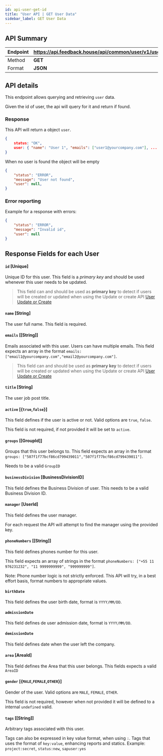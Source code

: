 ```yaml
---
id: api-user-get-id
title: "User API | GET User Data"
sidebar_label: GET User Data
---
```


## API Summary

| Endpoint | **https://api.feedback.house/api/common/user/v1/users/:id** |
|----------|-------------------------------------------------|
| Method   | **GET** |
| Format   | **JSON** |

## API details

This endpoint allows querying and retrieving `user` data. 

Given the id of user, the api will query for it and return if found.

### Response 

This API will return a object `user`. 

```json
{
    status: "OK",
    user: { "name": "User 1", "emails": ["user1@yourcompany.com"], ... },
}
```

When no user is found the object will be empty
```json
{
    "status": "ERROR",
    "message": "User not found",
    "user": null,
}
```

### Error reporting

Example for a response with errors:
```json
{
    "status": "ERROR",
    "message": "Invalid id",
    "user": null
}
```

## Response Fields for each User

#### `id` [Unique] 
Unique ID for this user. This field is a *primary key* and should be used whenever this user needs to be updated.

> This field can and should be used as **primary key** to detect if users will be created or updated when using the Update or create API [User Update or Create](./api-user-update-or-create)

#### `name` [String] 
The user full name. This field is required. 

#### `emails` [[String]]

Emails associated with this user. Users can have multiple emails. This field expects an array in the format `emails: ["email1@yourcompany.com","email2@yourcompany.com"]`. 

> This field can and should be used as **primary key** to detect if users will be created or updated when using the Update or create API [User Update or Create](./api-user-update-or-create)

#### `title` [String]
The user job post title. 

#### `active` [{`true`,`false`}]

This field defines if the user is active or not. Valid options are `true`, `false`. 

This field is not required, if not provided it will be set to `active`.

#### `groups` [[GroupId]]

Groups that this user belongs to. 
This field expects an array in the format `groups: ["507f1f77bcf86cd799439011","507f1f77bcf86cd799439011"]`. 

Needs to be a valid `GroupID`

#### `businessDivision` [BusinessDivisionID]

This field defines the Business Division of user. This needs to be a valid Business Division ID.

#### `manager` [UserId]

This field defines the user manager.

For each request the API will attempt to find the manager using the provided key. 

#### `phoneNumbers` [[String]]

This field defines phones number for this user.

This field expects an array of strings in the format `phoneNumbers: ["+55 11 976231232", "11 9999999999", "999999999"]`. 

Note: Phone number logic is not strictly enforced. This API will try, in a best effort basis, format numbers to appropriate values.

#### `birthDate`

This field defines the user birth date, format is `YYYY/MM/DD`.

#### `admissionDate` 

This field defines de user admission date, format is `YYYY/MM/DD`.

#### `demissionDate` 

This field defines date when the user left the company. 

#### `area` [AreaId]

This field defines the Area that this user belongs. This fields expects a valid `AreaID`

#### `gender` [{`MALE`,`FEMALE`,`OTHER`}]

Gender of the user. Valid options are `MALE`, `FEMALE`, `OTHER`. 

This field is not required, however when not provided it will be defined to a internal `undefined` valid.

#### `tags` [[String]]

Arbitrary tags associated with this user. 

Tags can also be expressed in key value format, when using `:`. Tags that uses the format of `key:value`, enhancing reports and statics. Example: `project:secret`, `status:new`, `sapuser:yes`
